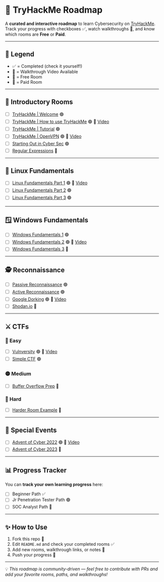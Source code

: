 # 🚀 TryHackMe Roadmap  

A **curated and interactive roadmap** to learn Cybersecurity on [TryHackMe](https://tryhackme.com).  
Track your progress with checkboxes ✅, watch walkthroughs 🎥, and know which rooms are **Free** or **Paid**.  

---

## 📌 Legend  
- ✅ = Completed (check it yourself!)  
- 🎥 = Walkthrough Video Available  
- 🎁 = Free Room  
- 💸 = Paid Room  

---

## 📂 Introductory Rooms  

- [ ] [TryHackMe | Welcome](https://tryhackme.com/room/welcome) 🟢  
- [ ] [TryHackMe | How to use TryHackMe](https://tryhackme.com/room/howtousetryhackme) 🟢 🎥 [Video](https://youtu.be/xxxxx)  
- [ ] [TryHackMe | Tutorial](https://tryhackme.com/room/tutorial) 🟢  
- [ ] [TryHackMe | OpenVPN](https://tryhackme.com/room/openvpn) 🟢 🎥 [Video](https://youtu.be/yyyyy)  
- [ ] [Starting Out in Cyber Sec](https://tryhackme.com/room/startingoutincybersec) 🟢  
- [ ] [Regular Expressions](https://tryhackme.com/room/regex) 🔴  

---

## 🐧 Linux Fundamentals  

- [ ] [Linux Fundamentals Part 1](https://tryhackme.com/room/linuxfundamentalspart1) 🟢 🎥 [Video](https://youtu.be/zzzzz)  
- [ ] [Linux Fundamentals Part 2](https://tryhackme.com/room/linuxfundamentalspart2) 🟢  
- [ ] [Linux Fundamentals Part 3](https://tryhackme.com/room/linuxfundamentalspart3) 🟢  

---

## 🪟 Windows Fundamentals  

- [ ] [Windows Fundamentals 1](https://tryhackme.com/room/windowsfundamentals1xbx) 🟢  
- [ ] [Windows Fundamentals 2](https://tryhackme.com/room/windowsfundamentals2x0x) 🟢 🎥 [Video](https://youtu.be/aaaaa)  
- [ ] [Windows Fundamentals 3](https://tryhackme.com/room/windowsfundamentals3xzx) 🔴  

---

## 🕵️ Reconnaissance  

- [ ] [Passive Reconnaissance](https://tryhackme.com/room/passiverecon) 🟢  
- [ ] [Active Reconnaissance](https://tryhackme.com/room/activerecon) 🟢  
- [ ] [Google Dorking](https://tryhackme.com/room/googledorking) 🟢 🎥 [Video](https://youtu.be/bbbbb)  
- [ ] [Shodan.io](https://tryhackme.com/room/shodan) 🔴  

---

## ⚔️ CTFs  

### 🎯 Easy  
- [ ] [Vulnversity](https://tryhackme.com/room/vulnversity) 🟢 🎥 [Video](https://youtu.be/ccccc)  
- [ ] [Simple CTF](https://tryhackme.com/room/easyctf) 🟢  

### 🟡 Medium  
- [ ] [Buffer Overflow Prep](https://tryhackme.com/room/bufferoverflowprep) 🔴  

### 🔴 Hard  
- [ ] [Harder Room Example](https://tryhackme.com/room/hardroom) 🔴  

---

## 🎄 Special Events  

- [ ] [Advent of Cyber 2022](https://tryhackme.com/room/adventofcyber2022) 🟢 🎥 [Video](https://youtu.be/ddddd)  
- [ ] [Advent of Cyber 2023](https://tryhackme.com/room/adventofcyber2023) 🔴  

---

## 📊 Progress Tracker  

You can **track your own learning progress** here:  

- [ ] Beginner Path ✅  
- [ ] Jr Penetration Tester Path 🟢  
- [ ] SOC Analyst Path 🔴  

---

## ✨ How to Use  

1. Fork this repo 🍴  
2. Edit `README.md` and check your completed rooms ✅  
3. Add new rooms, walkthrough links, or notes 📝  
4. Push your progress 🚀  

---

💡 *This roadmap is community-driven — feel free to contribute with PRs and add your favorite rooms, paths, and walkthroughs!*  
